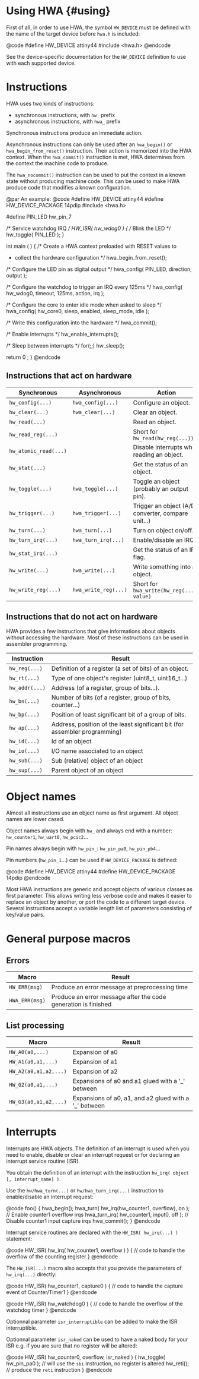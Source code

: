 
Using HWA {#using}
=========

First of all, in order to use HWA, the symbol `HW_DEVICE` must be
defined with the name of the target device before `hwa.h` is included:

@code
#define HW_DEVICE	attiny44
#include <hwa.h>
@endcode

See the device-specific documentation for the `HW_DEVICE` definition to use with
each supported device.


Instructions
============

HWA uses two kinds of instructions:

* synchronous instructions, with `hw_` prefix
* asynchronous instructions, with `hwa_` prefix

Synchronous instructions produce an immediate action.

Asynchronous instructions can only be used after an `hwa_begin()` or
`hwa_begin_from_reset()` instruction. Their action is memorized into the HWA
context.  When the `hwa_commit()` instruction is met, HWA determines from the
context the machine code to produce.

The `hwa_nocommit()` instruction can be used to put the context in a known state
without producing machine code. This can be used to make HWA produce code that
modifies a known configuration.

@par An example:
@code
#define HW_DEVICE               attiny44
#define HW_DEVICE_PACKAGE       14pdip
#include <hwa.h>

#define PIN_LED         hw_pin_7

/*  Service watchdog IRQ
 */
HW_ISR( hw_wdog0 )
{
  /*  Blink the LED
   */
  hw_toggle( PIN_LED );
}


int main ( )
{
  /*  Create a HWA context preloaded with RESET values to
   *  collect the hardware configuration
   */
  hwa_begin_from_reset();

  /*  Configure the LED pin as digital output
   */
  hwa_config( PIN_LED, direction, output );

  /*  Configure the watchdog to trigger an IRQ every 125ms
   */
  hwa_config( hw_wdog0,
              timeout,          125ms,
              action,           irq
              );

  /*  Configure the core to enter idle mode when asked to sleep
   */
  hwa_config( hw_core0,
              sleep,      enabled,
              sleep_mode, idle
              );

  /*  Write this configuration into the hardware
   */
  hwa_commit();

  /*  Enable interrupts
   */
  hw_enable_interrupts();

  /*  Sleep between interrupts
   */
  for(;;)
    hw_sleep();
    
  return 0 ;
}
@endcode


Instructions that act on hardware
---------------------------------

Synchronous           | Asynchronous        | Action
----------------------|---------------------|--------
`hw_config(...)`      | `hwa_config(...)`   | Configure an object.
`hw_clear(...)`       | `hwa_clear(...)`    | Clear an object.
`hw_read(...)`        |                     | Read an object.
`hw_read_reg(...)`    |                     | Short for `hw_read(hw_reg(...))`
`hw_atomic_read(...)` |                     | Disable interrupts while reading an object.
`hw_stat(...)`        |                     | Get the status of an object.
`hw_toggle(...)`      | `hwa_toggle(...)`   | Toggle an object (probably an output pin).
`hw_trigger(...)`     | `hwa_trigger(...)`  | Trigger an object (A/D converter, compare unit...)
`hw_turn(...)`        | `hwa_turn(...)`     | Turn on object on/off.
`hw_turn_irq(...)`    | `hwa_turn_irq(...)` | Enable/disable an IRQ.
`hw_stat_irq(...)`    |                     | Get the status of an IRQ flag.
`hw_write(...)`       | `hwa_write(...)`    | Write something into an object.
`hw_write_reg(...)`   | `hwa_write_reg(...)`| Short for `hwa_write(hw_reg(...), value)`


Instructions that do not act on hardware
----------------------------------------

HWA provides a few instructions that give informations about objects without
accessing the hardware. Most of these instructions can be used in assembler
programming.


Instruction      | Result
-----------------|--------
`hw_reg(...)`    | Definition of a register (a set of bits) of an object.
`hw_rt(...)`     | Type of one object's register (uint8_t, uint16_t...)
`hw_addr(...)`   | Address (of a register, group of bits...).
`hw_bn(...)`     | Number of bits (of a register, group of bits, counter...)
`hw_bp(...)`     | Position of least significant bit of a group of bits.
`hw_ap(...)`     | Address, position of the least significant bit (for assembler programming)
`hw_id(...)`     | Id of an object
`hw_io(...)`     | I/O name associated to an object
`hw_sub(...)`    | Sub (relative) object of an object
`hw_sup(...)`    | Parent object of an object


Object names
============

Almost all instructions use an object name as first argument. All object names
are lower cased.

Object names always begin with `hw_` and always end with a number: `hw_counter1`,
`hw_uart0`, `hw_pcic2`...

Pin names always begin with `hw_pin_`: `hw_pin_pa0`, `hw_pin_pb4`...

Pin numbers (`hw_pin_1`...) can be used if `HW_DEVICE_PACKAGE` is defined:

@code
#define HW_DEVICE          attiny44
#define HW_DEVICE_PACKAGE  14pdip
@endcode

Most HWA instructions are generic and accept objects of various classes as first
parameter. This allows writing less verbose code and makes it easier to replace
an object by another, or port the code to a different target device. Several
instructions accept a variable length list of parameters consisting of key/value
pairs.


General purpose macros
======================

Errors
------

Macro            | Result
-----------------|--------
`HW_ERR(msg)`    | Produce an error message at preprocessing time
`HWA_ERR(msg)`   | Produce an error message after the code generation is finished


List processing
---------------

Macro                 | Result
----------------------|--------
`HW_A0(a0,...)`       | Expansion of a0
`HW_A1(a0,a1,...)`    | Expansion of a1
`HW_A2(a0,a1,a2,...)` | Expansion of a2
`HW_G2(a0,a1,...)`    | Expansions of a0 and a1 glued with a '_' between
`HW_G3(a0,a1,a2,...)` | Expansions of a0, a1, and a2 glued with a '_' between


Interrupts
==========

Interrupts are HWA objects. The definition of an interrupt is used when you need
to enable, disable or clear an interrupt request or for declaring an interrupt
service routine (ISR).

You obtain the definition of an interrupt with the instruction `hw_irq(
object [, interrupt_name] )`.

Use the `hw/hwa_turn(...)` or `hw/hwa_turn_irq(...)` instruction to
enable/disable an interrupt request:

@code
foo()
{
  hwa_begin();
  hwa_turn( hw_irq(hw_counter1, overflow), on ); // Enable counter1 overflow irqs
  hwa_turn_irq( hw_counter1, input0, off );      // Disable counter1 input capture irqs
  hwa_commit();
}
@endcode

Interrupt service routines are declared with the `HW_ISR( hw_irq(...) )` statement:

@code
HW_ISR( hw_irq( hw_counter1, overflow ) )
{
  // code to handle the overflow of the counting register
}
@endcode

The `HW_ISR(...)` macro also accepts that you provide the parameters of
`hw_irq(...)` directly:

@code
HW_ISR( hw_counter1, capture0 )
{
  // code to handle the capture event of Counter/Timer1
}
@endcode

@code
HW_ISR( hw_watchdog0 )
{
  // code to handle the overflow of the watchdog timer
}
@endcode

Optionnal parameter `isr_interruptible` can be added to make the ISR interruptible.

Optionnal parameter `isr_naked` can be used to have a naked body for your ISR
e.g. if you are sure that no register will be altered:

@code
HW_ISR( hw_counter0, overflow, isr_naked )
{
  hw_toggle( hw_pin_pa0 ); // will use the `sbi` instruction, no register is altered
  hw_reti();               // produce the `reti` instruction
}
@endcode

<br>
